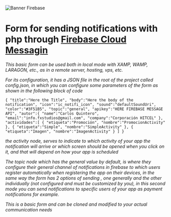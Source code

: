 ![Banner Firebase](http://www.imaginaformacion.com/wp-content/uploads/2017/12/firebase-banner.png "Firebase Cloud Messagin Form")

# Form for sending notifications with php through [Firebase Cloud Messagin](https://console.firebase.google.com) #

_This basic form can be used both in local mode with XAMP, WAMP, LARAGON, etc., as in a remote server, hosting, vps, etc._

_For its configuration, it has a JSON file in the root of the project called config.json, in which you can configure some parameters of the form as shown in the following block of code_


`{
    "title":"Here the Title",
    "body":"Here the body of the notification",
    "icon":"ic_notifi_icon",
    "sound":"defaultSoundUri",
    "color":"#3F51B5",
    "topic":"general",
    "apikey":"HERE FIREBASE MESSAGE API",
    "autor":{
        "name":"Carlos Quintero",
        "email":"info.fxstudios@gmail.com",
        "company":"Corporación HITCEL"
    },
    "actividades":[
        {
            "etiqueta":"Promoción",
            "nombre":"PromocionActivity"
        },
        {
            "etiqueta":"Simple",
            "nombre":"SimpleActivity"
        },
        {
            "etiqueta":"Imagen",
            "nombre":"ImagenActivity"
        }
    ]
}
`

_the activity node, serves to indicate to which activity of your app the notification will arrive or which screen should be opened when you click on it, and that will depend on how your app is scheduled_

_The topic node which has the general value by default, is where they configure their general channel of notifications in firebase to which users register automatically when registering the app on their devices, in the same way the form has 2 options of sending , one generally and the other individually (not configured and must be customized by you), in this second mode you can send notifications to specific users of your app as payment notifications for example._

_This is a basic form and can be cloned and modified to your actual communication needs_